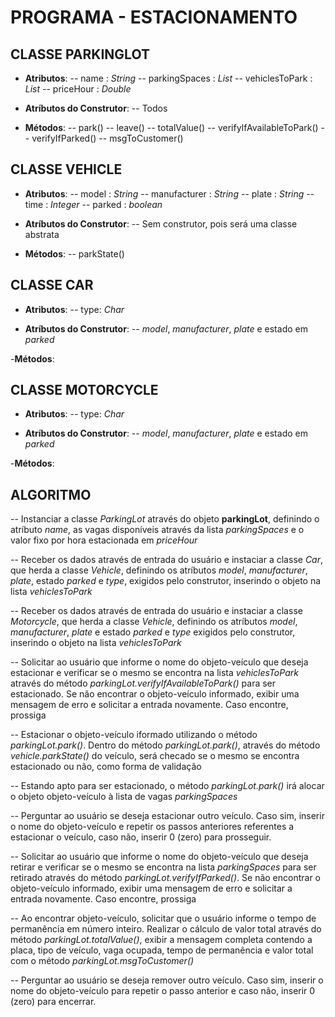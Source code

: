 # PROGRAMA - ESTACIONAMENTO

## CLASSE PARKINGLOT
- **Atributos**:
-- name : *String*
-- parkingSpaces : *List*
-- vehiclesToPark : *List*
-- priceHour : *Double*

- **Atríbutos do Construtor**:
-- Todos

- **Métodos**:
-- park()
-- leave()
-- totalValue()
-- verifyIfAvailableToPark()
-- verifyIfParked()
-- msgToCustomer()

## CLASSE VEHICLE
- **Atributos**:
-- model : *String*
-- manufacturer : *String*
-- plate : *String*
-- time : *Integer*
-- parked : *boolean*

- **Atríbutos do Construtor**:
-- Sem construtor, pois será uma classe abstrata

- **Métodos**:
--  parkState()

## CLASSE CAR
- **Atributos**:
-- type: *Char*

- **Atríbutos do Construtor**:
-- *model*, *manufacturer*, *plate* e estado em *parked*

-**Métodos**:

## CLASSE MOTORCYCLE
- **Atributos**:
-- type: *Char*

- **Atríbutos do Construtor**:
-- *model*, *manufacturer*, *plate* e estado em *parked*

-**Métodos**:

## ALGORITMO
-- Instanciar a classe *ParkingLot* através do objeto **parkingLot**, definindo o atríbuto *name*, as vagas disponíveis através da lista *parkingSpaces* e o valor fixo por hora estacionada em *priceHour*

-- Receber os dados através de entrada do usuário e instaciar a classe *Car*, que herda a classe *Vehicle*, definindo os atríbutos *model*, *manufacturer*, *plate*, estado *parked* e *type*, exigidos pelo construtor, inserindo o objeto na lista *vehiclesToPark*

-- Receber os dados através de entrada do usuário e instaciar a classe *Motorcycle*, que herda a classe *Vehicle*, definindo os atríbutos *model*, *manufacturer*, *plate* e estado *parked* e *type* exigidos pelo construtor, inserindo o objeto na lista *vehiclesToPark*

-- Solicitar ao usuário que informe o nome do objeto-veículo que deseja estacionar e verificar se o mesmo se encontra na lista *vehiclesToPark* através do método *parkingLot.verifyIfAvailableToPark()* para ser estacionado. Se não encontrar o objeto-veículo informado, exibir uma mensagem de erro e solicitar a entrada novamente. Caso encontre, prossiga

-- Estacionar o objeto-veículo iformado utilizando o método *parkingLot.park()*. Dentro do método *parkingLot.park()*, através do método *vehicle.parkState()* do veículo, será checado se o mesmo se encontra estacionado ou não, como forma de validação

-- Estando apto para ser estacionado, o método *parkingLot.park()* irá alocar o objeto objeto-veículo à lista de vagas *parkingSpaces*

-- Perguntar ao usuário se deseja estacionar outro veículo. Caso sim, inserir o nome do objeto-veículo e repetir os passos anteriores referentes a estacionar o veículo, caso não, inserir 0 (zero) para prosseguir.

-- Solicitar ao usuário que informe o nome do objeto-veículo que deseja retirar e verificar se o mesmo se encontra na lista *parkingSpaces* para ser retirado através do método *parkingLot.verifyIfParked()*. Se não encontrar o objeto-veículo informado, exibir uma mensagem de erro e solicitar a entrada novamente. Caso encontre, prossiga

-- Ao encontrar objeto-veículo, solicitar que o usuário informe o tempo de permanência em número inteiro. Realizar o cálculo de valor total através do método *parkingLot.totalValue()*, exibir a mensagem completa contendo a placa, tipo de veículo, vaga ocupada, tempo de permanência e valor total com o método *parkingLot.msgToCustomer()*

-- Perguntar ao usuário se deseja remover outro veículo. Caso sim, inserir o nome do objeto-veículo para repetir o passo anterior e caso não, inserir 0 (zero) para encerrar.
